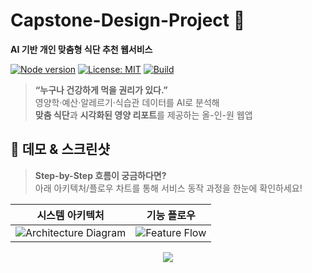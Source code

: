 # Capstone-Design-Project 🚀  
**AI 기반 개인 맞춤형 식단 추천 웹서비스**

[![Node version](https://img.shields.io/badge/node-%3E%3D18.0-green?logo=node.js)](https://nodejs.org/)
[![License: MIT](https://img.shields.io/badge/license-MIT-blue.svg)](#license)
[![Build](https://img.shields.io/badge/GitHub%20Actions-passing-brightgreen?logo=github-actions)](#ci)

> **“누구나 건강하게 먹을 권리가 있다.”**  
> 영양학·예산·알레르기·식습관 데이터를 AI로 분석해  
> **맞춤 식단**과 **시각화된 영양 리포트**를 제공하는 올-인-원 웹앱

## 📸 데모 & 스크린샷

> **Step-by-Step 흐름이 궁금하다면?**  
> 아래 아키텍처/플로우 차트를 통해 서비스 동작 과정을 한눈에 확인하세요!

| 시스템 아키텍처 | 기능 플로우 |
|:--:|:--:|
| ![Architecture Diagram](docs/architecture.png) | ![Feature Flow](docs/feature-flow.png) |

<p align="center">
  <a href="https://your-demo-url.com" target="_blank">
    <img src="https://img.shields.io/badge/Live%20Demo-Click&nbsp;Here-informational?style=for-the-badge&logo=vercel">
  </a>
</p>
